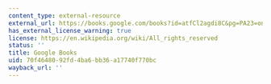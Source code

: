 ```yaml
---
content_type: external-resource
external_url: https://books.google.com/books?id=atfCl2agdi8C&pg=PA23=onepage#v=onepage&q&f=false
has_external_license_warning: true
license: https://en.wikipedia.org/wiki/All_rights_reserved
status: ''
title: Google Books
uid: 70f46480-92fd-4ba6-bb36-a17740f770bc
wayback_url: ''
---
```

